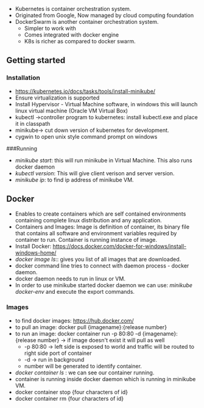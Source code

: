 * Kubernetes is container orchestration system.
* Originated from Google, Now managed by cloud computing foundation
* DockerSwarm is another container orchestration system.
	* Simpler to work with
	* Comes integrated with docker engine
	* K8s is richer as compared to docker swarm.

## Getting started
### Installation
* https://kubernetes.io/docs/tasks/tools/install-minikube/
* Ensure virtualization is supported
* Install Hypervisor - Virtual Machine software, in windows this will launch linux virtual machine (Oracle VM Virtual Box)
* kubectl ->controller program to kubernetes: install kubectl.exe and place it in classpath
* minikube-> cut down version of kubernetes for development.
* cygwin to open unix style command prompt on windows

###Running
* *minikube start*: this will run minikube in Virtual Machine. This also runs docker daemon
* *kubectl version*: This will give client verison and server version.
* *minikube ip*: to find ip address of minikube VM.

## Docker
* Enables to create containers which are self contained environments containing complete linux distribution and any application.
* Containers and Images: Image is definition of container, its binary file that contains all software and environment variables required by container to run.
Container is running instance of image.
* Install Docker: https://docs.docker.com/docker-for-windows/install-windows-home/
* *docker image ls*:: gives you list of all images that are downloaded.
* docker command line tries to connect with daemon process - docker daemon.
* docker daemon needs to run in linux or VM.
* In order to use minikube started docker daemon we can use:  *minikube docker-env* and execute the export commands.

### Images
* to find docker images: https://hub.docker.com/
* to pull an image: docker pull {imagename}:{release number}
* to run an image: docker container run -p 80:80 -d {imagename}:{release number}  -> if image doesn't exist it will pull as well
	* -p 80:80 -> left side is exposed to world and traffic will be routed to right side port of container
	* -d -> run in background
	* number will be generated to identify container.
* *docker container ls* : we can see our container running.
* container is running inside docker daemon which is running in minikube VM.
* docker container stop {four characters of id} 
* docker container rm {four characters of id} 





